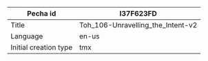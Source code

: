 |Pecha id | I37F623FD
| --- | --- 
|Title | Toh_106-Unravelling_the_Intent-v2 
|Language | en-us
|Initial creation type | tmx